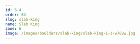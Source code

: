 ```yaml
---
id: 6.4
order: 64
slug: slab-king
name: Slab King
zone: 6
image: /images/boulders/slab-king/slab-king-1-3-w768w.jpg
---
```

